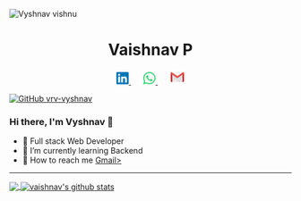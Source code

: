 
<p align="left"> <img src="https://komarev.com/ghpvc/?username=vrv-vyshnav&label=Views&color=blue&style=plastic" alt="Vyshnav vishnu" /> </p>

<h1 align='center'>
  Vaishnav P
 </h1>
<p align="center">

<a href="https://linkedin.com/in/vrv-vyshnav">
  <img alt="Vaishnav's Linkdein" width="22px" src="static/icons/linkedin.svg" />
</a>
&ensp; &ensp;
<a href="https://wa.me/+918129637037">
  <img alt="Vaishnav's Whatsapp" width="22px" src="static/icons/whatsapp.svg" />
</a>
&ensp; &ensp;
<a href="mailto:vrv.VaishnavP@gmail.com"><img height="26px" src='static/icons/icons8-gmail-logo.svg'/></a>

[![GitHub vrv-vyshnav](https://img.shields.io/github/followers/vrv-vyshnav?label=follow&style=social)](https://github.com/vrv-vyshnav)
</p>

### Hi there, I'm Vyshnav 👋

- 🥅 Full stack Web Developer 
- 🥅 I’m currently learning Backend
- 🥅 How to reach me <a href="mailto:vrv.VaishnavP@gmail.com">Gmail></a>

---

<a href="https://github.com/vrv-vyshnav">
  <img align="center" src="https://github-readme-stats.vercel.app/api/top-langs/?username=vrv-vyshnav&theme=dark&hide_langs_below=1" />
</a>
<a href="https://github.com/vrv-vyshnav">
 <img align="center" src="https://github-readme-stats.vercel.app/api?username=vrv-vyshnav&show_icons=true&theme=dark&line_height=27" alt="vaishnav's github stats"/>
</a>
